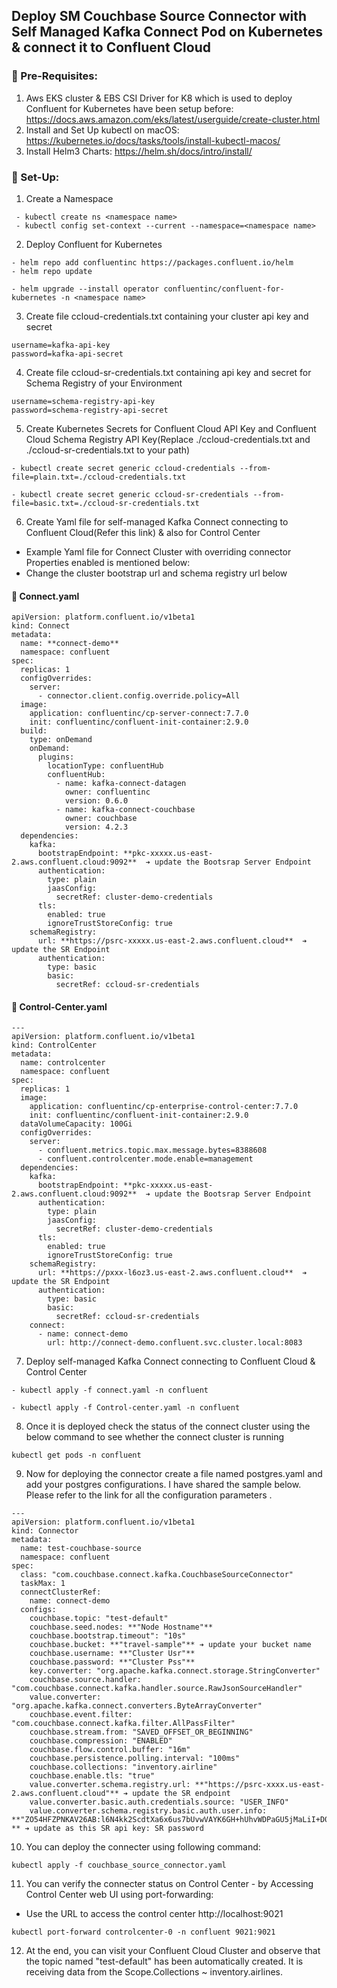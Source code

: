 ## Deploy SM Couchbase Source Connector with Self Managed Kafka Connect Pod on Kubernetes & connect it to Confluent Cloud


### 📌 Pre-Requisites:

1. Aws EKS cluster & EBS CSI Driver for K8 which is used to deploy Confluent for Kubernetes have been setup before: https://docs.aws.amazon.com/eks/latest/userguide/create-cluster.html
2. Install and Set Up kubectl on macOS: https://kubernetes.io/docs/tasks/tools/install-kubectl-macos/
3. Install Helm3 Charts: https://helm.sh/docs/intro/install/


### 📌 Set-Up:

1. Create a Namespace
```
 - kubectl create ns <namespace name>
 - kubectl config set-context --current --namespace=<namespace name>
```
2. Deploy Confluent for Kubernetes

```
- helm repo add confluentinc https://packages.confluent.io/helm
- helm repo update 

- helm upgrade --install operator confluentinc/confluent-for-kubernetes -n <namespace name>
``` 
3. Create file ccloud-credentials.txt containing your cluster api key and secret

```
username=kafka-api-key
password=kafka-api-secret
```
4. Create file ccloud-sr-credentials.txt containing api key and secret for Schema Registry of your Environment

```
username=schema-registry-api-key
password=schema-registry-api-secret
```
5. Create Kubernetes Secrets for Confluent Cloud API Key and Confluent Cloud Schema Registry API Key(Replace ./ccloud-credentials.txt and ./ccloud-sr-credentials.txt to your path)

```
- kubectl create secret generic ccloud-credentials --from-file=plain.txt=./ccloud-credentials.txt 

- kubectl create secret generic ccloud-sr-credentials --from-file=basic.txt=./ccloud-sr-credentials.txt 
```
6. Create Yaml file for self-managed Kafka Connect connecting to Confluent Cloud(Refer this link) & also for Control Center

<ul> 
 <li>Example Yaml file for Connect Cluster with overriding connector Properties enabled is mentioned below:
 <li>Change the cluster bootstrap url and schema registry url below</li>
</ul>

#### 📌 Connect.yaml

```
apiVersion: platform.confluent.io/v1beta1
kind: Connect
metadata:
  name: **connect-demo**
  namespace: confluent 
spec:
  replicas: 1
  configOverrides:
    server:
      - connector.client.config.override.policy=All
  image:
    application: confluentinc/cp-server-connect:7.7.0
    init: confluentinc/confluent-init-container:2.9.0
  build:
    type: onDemand
    onDemand:
      plugins:
        locationType: confluentHub
        confluentHub:
          - name: kafka-connect-datagen
            owner: confluentinc
            version: 0.6.0
          - name: kafka-connect-couchbase
            owner: couchbase
            version: 4.2.3
  dependencies:
    kafka:
      bootstrapEndpoint: **pkc-xxxxx.us-east-2.aws.confluent.cloud:9092**  ➔ update the Bootsrap Server Endpoint
      authentication:
        type: plain
        jaasConfig:
          secretRef: cluster-demo-credentials
      tls:
        enabled: true
        ignoreTrustStoreConfig: true
    schemaRegistry:
      url: **https://psrc-xxxxx.us-east-2.aws.confluent.cloud**  ➔ update the SR Endpoint
      authentication:
        type: basic
        basic:
          secretRef: ccloud-sr-credentials
```
#### 📌 Control-Center.yaml

```
---
apiVersion: platform.confluent.io/v1beta1
kind: ControlCenter
metadata:
  name: controlcenter 
  namespace: confluent
spec:
  replicas: 1
  image:
    application: confluentinc/cp-enterprise-control-center:7.7.0
    init: confluentinc/confluent-init-container:2.9.0
  dataVolumeCapacity: 100Gi
  configOverrides:
    server:
      - confluent.metrics.topic.max.message.bytes=8388608  
      - confluent.controlcenter.mode.enable=management
  dependencies:
    kafka:
      bootstrapEndpoint: **pkc-xxxxx.us-east-2.aws.confluent.cloud:9092**  ➔ update the Bootsrap Server Endpoint
      authentication:
        type: plain
        jaasConfig:
          secretRef: cluster-demo-credentials
      tls:
        enabled: true
        ignoreTrustStoreConfig: true
    schemaRegistry:
      url: **https://pxxx-l6oz3.us-east-2.aws.confluent.cloud**  ➔ update the SR Endpoint
      authentication:
        type: basic
        basic:
          secretRef: ccloud-sr-credentials
    connect:
      - name: connect-demo
        url: http://connect-demo.confluent.svc.cluster.local:8083
```
7. Deploy self-managed Kafka Connect connecting to Confluent Cloud & Control Center

```
- kubectl apply -f connect.yaml -n confluent

- kubectl apply -f Control-center.yaml -n confluent
```

8. Once it is deployed check the status of the connect cluster using the below command to see whether the connect cluster is running

```
kubectl get pods -n confluent
```
9. Now for deploying the connector create a file named postgres.yaml and add your postgres configurations. I have shared the sample below. Please refer to the link for all the  configuration parameters .
```
---
apiVersion: platform.confluent.io/v1beta1
kind: Connector
metadata:
  name: test-couchbase-source
  namespace: confluent
spec:
  class: "com.couchbase.connect.kafka.CouchbaseSourceConnector"
  taskMax: 1
  connectClusterRef:
    name: connect-demo
  configs:
    couchbase.topic: "test-default"
    couchbase.seed.nodes: **"Node Hostname"**
    couchbase.bootstrap.timeout": "10s"
    couchbase.bucket: **"travel-sample"** ➔ update your bucket name
    couchbase.username: **"Cluster Usr"**
    couchbase.password: **"Cluster Pss"**
    key.converter: "org.apache.kafka.connect.storage.StringConverter"
    couchbase.source.handler: "com.couchbase.connect.kafka.handler.source.RawJsonSourceHandler"
    value.converter: "org.apache.kafka.connect.converters.ByteArrayConverter"
    couchbase.event.filter: "com.couchbase.connect.kafka.filter.AllPassFilter"
    couchbase.stream.from: "SAVED_OFFSET_OR_BEGINNING"
    couchbase.compression: "ENABLED"
    couchbase.flow.control.buffer: "16m"
    couchbase.persistence.polling.interval: "100ms"
    couchbase.collections: "inventory.airline"
    couchbase.enable.tls: "true"
    value.converter.schema.registry.url: **"https://psrc-xxxx.us-east-2.aws.confluent.cloud"** ➔ update the SR endpoint
    value.converter.basic.auth.credentials.source: "USER_INFO"
    value.converter.schema.registry.basic.auth.user.info: **"ZO54HFZPNKAV26AB:l6N4kk2ScdtXa6x6us7bUvwVAYK6GH+hUhvWDPaGU5jMaLiI+D0QTo6q+HLgrdRU" ** ➔ update as this SR api key: SR password
```
10. You can deploy the connecter using following command:
```
kubectl apply -f couchbase_source_connector.yaml 
```
11. You can verify the connecter status on Control Center - by Accessing Control Center web UI using port-forwarding:

<ul>
 <li>Use the URL to access the control center http://localhost:9021</li>
</ul>

```
kubectl port-forward controlcenter-0 -n confluent 9021:9021
```
12. At the end, you can visit your Confluent Cloud Cluster and observe that the topic named "test-default" has been automatically created. It is receiving data from the Scope.Collections ~ inventory.airlines.

 
